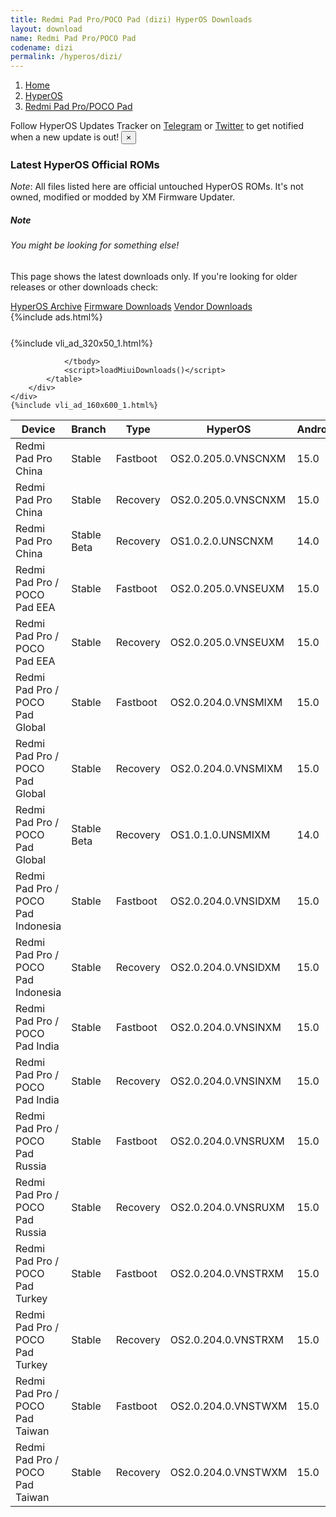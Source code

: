 ```yaml
---
title: Redmi Pad Pro/POCO Pad (dizi) HyperOS Downloads
layout: download
name: Redmi Pad Pro/POCO Pad
codename: dizi
permalink: /hyperos/dizi/
---
```

<nav aria-label="breadcrumb">
    <ol class="breadcrumb">
        <li class="breadcrumb-item"><a href="/">Home</a></li>
        <li class="breadcrumb-item"><a href="/hyperos/">HyperOS</a></li>
        <li class="breadcrumb-item active" aria-current="page"><a href="/hyperos/dizi/">Redmi Pad Pro/POCO Pad</a></li>
    </ol>
</nav>
<div class="alert alert-primary alert-dismissible fade show" role="alert">
    Follow HyperOS Updates Tracker on <a href="https://t.me/MIUIUpdatesTracker" class="alert-link">Telegram</a>
     or <a href="https://twitter.com/MiFwUpdater" class="alert-link">Twitter</a> to get notified when a new update is out!
    <button type="button" class="close" data-dismiss="alert" aria-label="Close">
        <span aria-hidden="true">&times;</span>
    </button>
</div>

### Latest HyperOS Official ROMs
*Note*: All files listed here are official untouched HyperOS ROMs. It's not owned, modified or modded by XM Firmware Updater.
<div class="card">
  <div class="card-body">
    <h5 class="card-title">Note</h5>
    <h6 class="card-subtitle mb-2 text-muted">You might be looking for something else!</h6>
    <p class="card-text">This page shows the latest downloads only.
     If you're looking for older releases or other downloads check:</p>
    <a href="/archive/hyperos/dizi/" class="card-link">HyperOS Archive</a>
    <a href="/firmware/dizi/" class="card-link">Firmware Downloads</a>
    <a href="/vendor/dizi/" class="card-link">Vendor Downloads</a>
  </div>
</div>
{%include ads.html%}
<div class="row justify-content-center">
    <div class="col-10">
        <div class="table-responsive-md" style="margin-top: 25px;">
            {%include vli_ad_320x50_1.html%}
            <table id="miui" class="display dt-responsive nowrap compact table table-striped table-hover table-sm">
                <thead class="thead-dark">
                    <tr>
                        <th data-ref="device">Device</th>
                        <th data-ref="branch">Branch</th>
                        <th data-ref="type">Type</th>
                        <th data-ref="miui">HyperOS</th>
                        <th data-ref="android">Android</th>
                        <th data-ref="size">Size</th>
                        <th data-ref="size">Date</th>
                        <th data-ref="link">Link</th>
                    </tr>
                </thead>
                <tbody>
                <tr><td>Redmi Pad Pro China</td><td>Stable</td><td>Fastboot</td><td>OS2.0.205.0.VNSCNXM</td><td>15.0</td><td>6.4 GB</td><td>2025-10-17</td><td><a href="/hyperos/dizi/stable/OS2.0.205.0.VNSCNXM/">Download</a></td></tr>
<tr><td>Redmi Pad Pro China</td><td>Stable</td><td>Recovery</td><td>OS2.0.205.0.VNSCNXM</td><td>15.0</td><td>5.2 GB</td><td>2025-10-25</td><td><a href="/hyperos/dizi/stable/OS2.0.205.0.VNSCNXM/">Download</a></td></tr>
<tr><td>Redmi Pad Pro China</td><td>Stable Beta</td><td>Recovery</td><td>OS1.0.2.0.UNSCNXM</td><td>14.0</td><td>4.5 GB</td><td>2024-05-06</td><td><a href="/hyperos/dizi/stable beta/OS1.0.2.0.UNSCNXM/">Download</a></td></tr>
<tr><td>Redmi Pad Pro / POCO Pad EEA</td><td>Stable</td><td>Fastboot</td><td>OS2.0.205.0.VNSEUXM</td><td>15.0</td><td>5.9 GB</td><td>2025-10-13</td><td><a href="/hyperos/dizi/stable/OS2.0.205.0.VNSEUXM/">Download</a></td></tr>
<tr><td>Redmi Pad Pro / POCO Pad EEA</td><td>Stable</td><td>Recovery</td><td>OS2.0.205.0.VNSEUXM</td><td>15.0</td><td>4.9 GB</td><td>2025-10-17</td><td><a href="/hyperos/dizi/stable/OS2.0.205.0.VNSEUXM/">Download</a></td></tr>
<tr><td>Redmi Pad Pro / POCO Pad Global</td><td>Stable</td><td>Fastboot</td><td>OS2.0.204.0.VNSMIXM</td><td>15.0</td><td>6.3 GB</td><td>2025-09-30</td><td><a href="/hyperos/dizi/stable/OS2.0.204.0.VNSMIXM/">Download</a></td></tr>
<tr><td>Redmi Pad Pro / POCO Pad Global</td><td>Stable</td><td>Recovery</td><td>OS2.0.204.0.VNSMIXM</td><td>15.0</td><td>4.9 GB</td><td>2025-10-15</td><td><a href="/hyperos/dizi/stable/OS2.0.204.0.VNSMIXM/">Download</a></td></tr>
<tr><td>Redmi Pad Pro / POCO Pad Global</td><td>Stable Beta</td><td>Recovery</td><td>OS1.0.1.0.UNSMIXM</td><td>14.0</td><td>4.2 GB</td><td>2024-06-05</td><td><a href="/hyperos/dizi/stable beta/OS1.0.1.0.UNSMIXM/">Download</a></td></tr>
<tr><td>Redmi Pad Pro / POCO Pad Indonesia</td><td>Stable</td><td>Fastboot</td><td>OS2.0.204.0.VNSIDXM</td><td>15.0</td><td>5.8 GB</td><td>2025-10-13</td><td><a href="/hyperos/dizi/stable/OS2.0.204.0.VNSIDXM/">Download</a></td></tr>
<tr><td>Redmi Pad Pro / POCO Pad Indonesia</td><td>Stable</td><td>Recovery</td><td>OS2.0.204.0.VNSIDXM</td><td>15.0</td><td>4.8 GB</td><td>2025-10-22</td><td><a href="/hyperos/dizi/stable/OS2.0.204.0.VNSIDXM/">Download</a></td></tr>
<tr><td>Redmi Pad Pro / POCO Pad India</td><td>Stable</td><td>Fastboot</td><td>OS2.0.204.0.VNSINXM</td><td>15.0</td><td>5.4 GB</td><td>2025-10-13</td><td><a href="/hyperos/dizi/stable/OS2.0.204.0.VNSINXM/">Download</a></td></tr>
<tr><td>Redmi Pad Pro / POCO Pad India</td><td>Stable</td><td>Recovery</td><td>OS2.0.204.0.VNSINXM</td><td>15.0</td><td>4.7 GB</td><td>2025-10-20</td><td><a href="/hyperos/dizi/stable/OS2.0.204.0.VNSINXM/">Download</a></td></tr>
<tr><td>Redmi Pad Pro / POCO Pad Russia</td><td>Stable</td><td>Fastboot</td><td>OS2.0.204.0.VNSRUXM</td><td>15.0</td><td>6.6 GB</td><td>2025-10-17</td><td><a href="/hyperos/dizi/stable/OS2.0.204.0.VNSRUXM/">Download</a></td></tr>
<tr><td>Redmi Pad Pro / POCO Pad Russia</td><td>Stable</td><td>Recovery</td><td>OS2.0.204.0.VNSRUXM</td><td>15.0</td><td>4.8 GB</td><td>2025-10-23</td><td><a href="/hyperos/dizi/stable/OS2.0.204.0.VNSRUXM/">Download</a></td></tr>
<tr><td>Redmi Pad Pro / POCO Pad Turkey</td><td>Stable</td><td>Fastboot</td><td>OS2.0.204.0.VNSTRXM</td><td>15.0</td><td>5.9 GB</td><td>2025-10-17</td><td><a href="/hyperos/dizi/stable/OS2.0.204.0.VNSTRXM/">Download</a></td></tr>
<tr><td>Redmi Pad Pro / POCO Pad Turkey</td><td>Stable</td><td>Recovery</td><td>OS2.0.204.0.VNSTRXM</td><td>15.0</td><td>4.8 GB</td><td>2025-10-23</td><td><a href="/hyperos/dizi/stable/OS2.0.204.0.VNSTRXM/">Download</a></td></tr>
<tr><td>Redmi Pad Pro / POCO Pad Taiwan</td><td>Stable</td><td>Fastboot</td><td>OS2.0.204.0.VNSTWXM</td><td>15.0</td><td>5.5 GB</td><td>2025-10-17</td><td><a href="/hyperos/dizi/stable/OS2.0.204.0.VNSTWXM/">Download</a></td></tr>
<tr><td>Redmi Pad Pro / POCO Pad Taiwan</td><td>Stable</td><td>Recovery</td><td>OS2.0.204.0.VNSTWXM</td><td>15.0</td><td>4.7 GB</td><td>2025-10-23</td><td><a href="/hyperos/dizi/stable/OS2.0.204.0.VNSTWXM/">Download</a></td></tr>

                </tbody>
                <script>loadMiuiDownloads()</script>
            </table>
        </div>
    </div>
    {%include vli_ad_160x600_1.html%}
</div>

